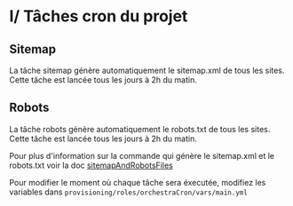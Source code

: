 # I/ Tâches cron du projet

## Sitemap
 La tâche sitemap génère automatiquement le sitemap.xml de tous les sites. Cette tâche est lancée tous les jours à 2h du matin.

## Robots
 La tâche robots génère automatiquement le robots.txt de tous les sites. Cette tâche est lancée tous les jours à 2h du matin.

 Pour plus d'information sur la commande qui génère le sitemap.xml et le robots.txt voir la doc [sitemapAndRobotsFiles](https://github.com/itkg/open-orchestra/blob/master/app/Resources/doc/dev/draft/sitemapAndRobotsFiles.md)

 Pour modifier le moment où chaque tâche sera éxecutée, modifiez les variables dans `provisioning/roles/orchestraCron/vars/main.yml`
